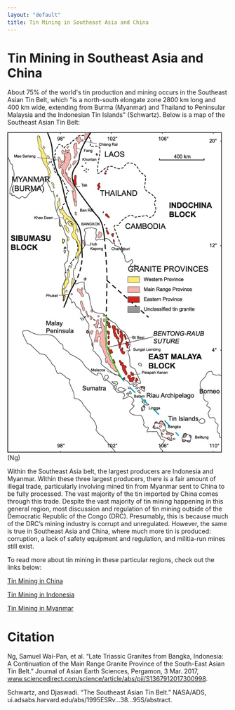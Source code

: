 ```yaml
---
layout: "default"
title: Tin Mining in Southeast Asia and China
---
```

# Tin Mining in Southeast Asia and China

About 75% of the world's tin production and mining occurs in the Southeast Asian Tin Belt, which "is a north-south elongate zone 2800 km long and 400 km wide, extending from Burma (Myanmar) and Thailand to Peninsular Malaysia and the Indonesian Tin Islands" (Schwartz). Below is a map of the Southeast Asian Tin Belt:


![Southeast Asian Tin Belt](images/tinbelt.jpg)(Ng)


Within the Southeast Asia belt, the largest producers are Indonesia and Myanmar. Within these three largest producers, there is a fair amount of illegal trade, particularly involving mined tin from Myanmar sent to China to be fully processed. The vast majority of the tin imported by China comes through this trade. Despite the vast majority of tin mining happening in this general region, most discussion and regulation of tin mining outside of the Democratic Republic of the Congo (DRC). Presumably, this is because much of the DRC’s mining industry is corrupt and unregulated. However, the same is true in Southeast Asia and China, where much more tin is produced: corruption, a lack of safety equipment and regulation, and militia-run mines still exist.

To read more about tin mining in these particular regions, check out the links below:

[Tin Mining in China](https://anushadatar.github.io/conflict/Tin-Mining-in-China.html)

[Tin Mining in Indonesia](https://anushadatar.github.io/conflict/Tin-Mining-in-Indonesia.html)

[Tin Mining in Myanmar](https://anushadatar.github.io/conflict/Tin-Mining-in-Myanmar.html)

# Citation

Ng, Samuel Wai-Pan, et al. “Late Triassic Granites from Bangka, Indonesia: A Continuation of the Main Range Granite Province of the South-East Asian Tin Belt.” Journal of Asian Earth Sciences, Pergamon, 3 Mar. 2017, www.sciencedirect.com/science/article/abs/pii/S1367912017300998.

Schwartz, and Djaswadi. “The Southeast Asian Tin Belt.” NASA/ADS, ui.adsabs.harvard.edu/abs/1995ESRv...38...95S/abstract.
